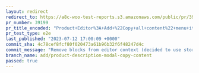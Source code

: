 ```yaml
---
layout: redirect
redirect_to: https://a8c-woo-test-reports.s3.amazonaws.com/public/pr/39199/e2e/index.html
pr_number: 39199
pr_title_encoded: "Product+Editor%3A+Add+%22Copy+all+content%22+menu+item+to+description+editor+modal"
pr_test_type: e2e
last_published: "2023-07-12 17:00:09 +0000"
commit_sha: 4c78cef8fcf80f020473a61b96b32f6f48247d4c
commit_message: "Remove blocks from editor context (decided to use store instead)"
branch_name: add/product-description-modal-copy-content
passed: true
---
```

